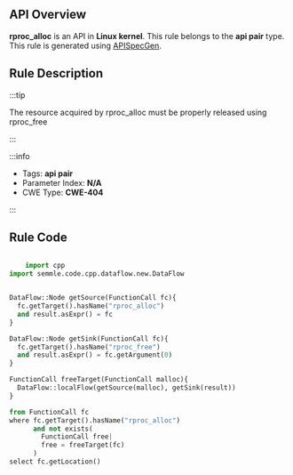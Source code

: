 ---
---


## API Overview
**rproc_alloc** is an API in **Linux kernel**. This rule belongs to the **api pair** type. This rule is generated using [APISpecGen](../../tools/APISpecGen).
## Rule Description

:::tip

The resource acquired by rproc_alloc must be properly released using rproc_free

:::

:::info

- Tags: **api pair**
- Parameter Index: **N/A**
- CWE Type: **CWE-404**

:::

## Rule Code
```python

    import cpp
import semmle.code.cpp.dataflow.new.DataFlow


DataFlow::Node getSource(FunctionCall fc){
  fc.getTarget().hasName("rproc_alloc")
  and result.asExpr() = fc
}

DataFlow::Node getSink(FunctionCall fc){
  fc.getTarget().hasName("rproc_free")
  and result.asExpr() = fc.getArgument(0)
}

FunctionCall freeTarget(FunctionCall malloc){
  DataFlow::localFlow(getSource(malloc), getSink(result))
}

from FunctionCall fc
where fc.getTarget().hasName("rproc_alloc")
      and not exists(
        FunctionCall free| 
        free = freeTarget(fc)
      )
select fc.getLocation()

    
```